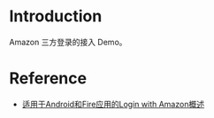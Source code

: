 # Introduction

Amazon 三方登录的接入 Demo。

# Reference

- [适用于Android和Fire应用的Login with Amazon概述](https://developer.amazon.com/zh/docs/login-with-amazon/android-docs.html)
